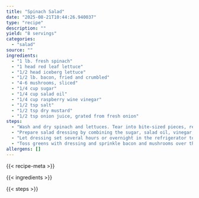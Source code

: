 ```yaml
---
title: "Spinach Salad"
date: "2025-08-21T10:44:26.940037"
type: "recipe"
description: ""
yield: "8 servings"
categories:
  - "salad"
source: ""
ingredients:
  - "1 lb. fresh spinach"
  - "1 head red leaf lettuce"
  - "1/2 head iceberg lettuce"
  - "1/2 lb. bacon, fried and crumbled"
  - "4-6 mushrooms, sliced"
  - "1/4 cup sugar"
  - "1/4 cup salad oil"
  - "1/4 cup raspberry wine vinegar"
  - "1/2 tsp salt"
  - "1/2 tsp dry mustard"
  - "1/2 tsp onion juice, grated from fresh onion"
steps:
  - "Wash and dry spinach and lettuces. Tear into bite-sized pieces, removing the ribs."
  - "Prepare salad dressing by combining the sugar, salad oil, vinegar, salt, mustard and onion juice."
  - "Let dressing set several hours or overnight in the refrigerator to let flavors blend."
  - "Toss greens with dressing and sprinkle bacon and mushrooms over the top."
allergens: []
---
```


{{< recipe-meta >}}

{{< ingredients >}}

{{< steps >}}
